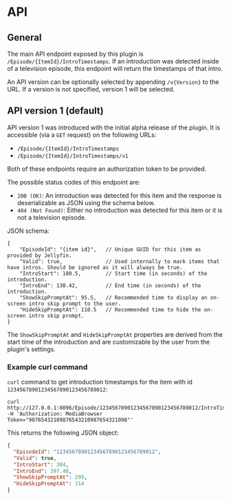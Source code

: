 # API

## General

The main API endpoint exposed by this plugin is `/Episode/{ItemId}/IntroTimestamps`. If an introduction was detected inside of a television episode, this endpoint will return the timestamps of that intro.

An API version can be optionally selected by appending `/v{Version}` to the URL. If a version is not specified, version 1 will be selected.

## API version 1 (default)

API version 1 was introduced with the initial alpha release of the plugin. It is accessible (via a `GET` request) on the following URLs:
* `/Episode/{ItemId}/IntroTimestamps`
* `/Episode/{ItemId}/IntroTimestamps/v1`

Both of these endpoints require an authorization token to be provided.

The possible status codes of this endpoint are:
* `200 (OK)`: An introduction was detected for this item and the response is deserializable as JSON using the schema below.
* `404 (Not Found)`: Either no introduction was detected for this item or it is not a television episode.

JSON schema:

```jsonc
{
    "EpisodeId": "{item id}",   // Unique GUID for this item as provided by Jellyfin.
    "Valid": true,              // Used internally to mark items that have intros. Should be ignored as it will always be true.
    "IntroStart": 100.5,        // Start time (in seconds) of the introduction.
    "IntroEnd": 130.42,         // End time (in seconds) of the introduction.
    "ShowSkipPromptAt": 95.5,   // Recommended time to display an on-screen intro skip prompt to the user.
    "HideSkipPromptAt": 110.5   // Recommended time to hide the on-screen intro skip prompt.
}
```

The `ShowSkipPromptAt` and `HideSkipPromptAt` properties are derived from the start time of the introduction and are customizable by the user from the plugin's settings.

### Example curl command

`curl` command to get introduction timestamps for the item with id `12345678901234567890123456789012`:

```shell
curl http://127.0.0.1:8096/Episode/12345678901234567890123456789012/IntroTimestamps/v1 -H 'Authorization: MediaBrowser Token="98765432109876543210987654321098"'
```

This returns the following JSON object:
```json
{
  "EpisodeId": "12345678901234567890123456789012",
  "Valid": true,
  "IntroStart": 304,
  "IntroEnd": 397.48,
  "ShowSkipPromptAt": 299,
  "HideSkipPromptAt": 314
}
```
